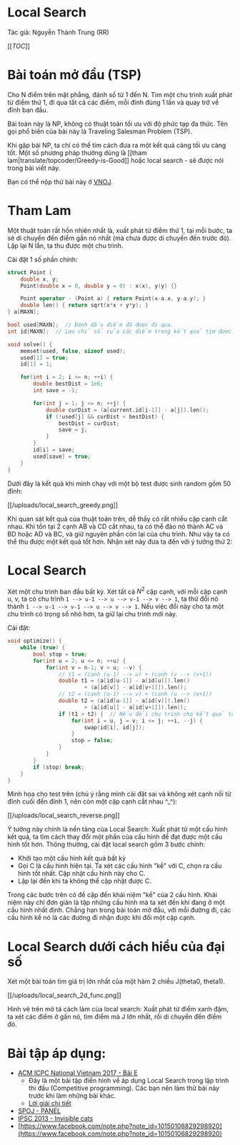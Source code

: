 # Local Search

Tác giả: Nguyễn Thành Trung (RR)

[[_TOC_]]

# Bài toán mở đầu (TSP)

Cho N điểm trên mặt phẳng, đánh số từ 1 đến N. Tìm một chu trình xuất phát từ điểm thứ 1, đi qua tất cả các điểm, mỗi đỉnh đúng 1 lần và quay trở về đỉnh ban đầu.

Bài toán này là NP, không có thuật toán tối ưu với độ phức tạp đa thức. Tên gọi phổ biến của bài này là Traveling Salesman Problem (TSP).

Khi gặp bài NP, ta chỉ có thể tìm cách đưa ra một kết quả càng tối ưu càng tốt. Một số phương pháp thường dùng là [[tham lam|translate/topcoder/Greedy-is-Good]] hoặc local search - sẽ được nói trong bài viết này.

Bạn có thể nộp thử bài này ở [VNOJ](https://oj.vnoi.info/problem/TORCH/).

# Tham Lam

Một thuật toán rất hồn nhiên nhất là, xuất phát từ điểm thứ 1, tại mỗi bước, ta sẽ di chuyển đến điểm gần nó nhất (mà chưa được di chuyển đến trước đó). Lặp lại N lần, ta thu được một chu trình.

Cài đặt 1 số phần chính:

```cpp
struct Point {
    double x, y;
    Point(double x = 0, double y = 0) : x(x), y(y) {}

    Point operator - (Point a) { return Point(x-a.x, y-a.y); }
    double len() { return sqrt(x*x + y*y); }
} a[MAXN];

bool used[MAXN];  // Đánh dấu điểm đã được đi qua.
int id[MAXN];  // Lưu chỉ số của các điểm trong kết quả tìm được.

void solve() {
    memset(used, false, sizeof used);
    used[1] = true;
    id[1] = 1;

    for(int i = 2; i <= n; ++i) {
        double bestDist = 1e6;
        int save = -1;

        for(int j = 1; j <= n; ++j) {
            double curDist = (a[current.id[i-1]] - a[j]).len();
            if (!used[j] && curDist < bestDist) {
                bestDist = curDist;
                save = j;
            }
        }
        id[i] = save;
        used[save] = true;
    }
}

```

Dưới đây là kết quả khi mình chạy với một bộ test được sinh random gồm 50 đỉnh:

[[/uploads/local_search_greedy.png]]

Khi quan sát kết quả của thuật toán trên, dễ thấy có rất nhiều cặp cạnh cắt nhau. Khi tồn tại 2 cạnh AB và CD cắt nhau, ta có thể đảo nó thành AC và BD hoặc AD và BC, và giữ nguyên phần còn lại của chu trình. Như vậy ta có thể thu được một kết quả tốt hơn. Nhận xét này đưa ta đến với ý tưởng thứ 2:

# Local Search

Xét một chu trình ban đầu bất kỳ. Xét tất cả $N^2$ cặp cạnh, với mỗi cặp cạnh u, v, ta có chu trình `1 --> u-1 --> u --> v-1 --> v --> 1`, ta thử đổi nó thành `1 --> u-1 --> v-1 --> u --> v --> 1`. Nếu việc đổi này cho ta một chu trình có trọng số nhỏ hơn, ta giữ lại chu trình mới này.

Cài đặt:

```cpp
void optimize() {
    while (true) {
        bool stop = true;
        for(int u = 2; u <= n; ++u) {
            for(int v = n-1; v > u; --v) {
                // t1 = (cạnh (u-1) --> u) + (cạnh (v --> (v+1))
                double t1 = (a[id[u-1]] - a[id[u]]).len()
                        + (a[id[v]] - a[id[v+1]]).len();
                // t2 = (cạnh (u-1) --> v) + (cạnh (u --> (v+1))
                double t2 = (a[id[u-1]] - a[id[v]]).len()
                        + (a[id[u]] - a[id[v+1]]).len();
                if (t1 > t2) {  // Nếu đổi chu trình cho kết quả tốt hơn
                    for(int i = u, j = v; i <= j; ++i, --j) {
                        swap(id[i], id[j]);
                    }
                    stop = false;
                }
            }
        }
        if (stop) break;
    }
}
```

Minh họa cho test trên (chú ý rằng mình cài đặt sai và không xét cạnh nối từ đỉnh cuối đến đỉnh 1, nên còn một cặp cạnh cắt nhau ^_^):

[[/uploads/local_search_reverse.png]]

Ý tưởng này chính là nền tảng của Local Search: Xuất phát từ một cấu hình kết quả, ta tìm cách thay đổi một phần của cấu hình để đạt được một cấu hình tốt hơn. Thông thường, cài đặt local search gồm 3 bước chính:

- Khởi tạo một cấu hình kết quả bất kỳ
- Gọi C là cấu hình hiện tại. Ta xét các cấu hình "kề" với C, chọn ra cấu hình tốt nhất. Cập nhật cấu hình này cho C.
- Lặp lại đến khi ta không thể cập nhật được C.

Trong các bước trên có đề cập đến khái niệm "kề" của 2 cấu hình. Khái niệm này chỉ đơn giản là tập những cấu hình mà ta xét đến khi đang ở một cấu hình nhất định. Chẳng hạn trong bài toán mở đầu, với mỗi đường đi, các cấu hình kề nó là các đường đi nhận được khi đổi một cặp cạnh.

# Local Search dưới cách hiểu của đại số

Xét một bài toán tìm giá trị lớn nhất của một hàm 2 chiều J(theta0, theta1).

[[/uploads/local_search_2d_func.png]]

Hình vẽ trên mô tả cách làm của local search: Xuất phát từ điểm xanh đậm, ta xét các điểm ở gần nó, tìm điểm mà J lớn nhất, rồi di chuyển đến điểm đó.

# Bài tập áp dụng:

- [ACM ICPC National Vietnam 2017 - Bài E](https://open.kattis.com/contests/vietnam-national17-open/problems/europeantrip)
    - Đây là một bài tập điển hình về áp dụng Local Search trong lập trình thi đấu (Competitive programming). Các bạn nên làm thử bài này trước khi làm những bài khác.
    - [Lời giải chi tiết](https://docs.google.com/document/d/1cDQEaf_YabpefiG7PiQZErHbr7AJIFjt7IIiDv9n4N4/edit)
- [SPOJ - PANEL](http://www.spoj.com/problems/PANEL/)
- [IPSC 2013 - Invisible cats](http://ipsc.ksp.sk/2013/real/problems/i.html)
- [https://www.facebook.com/note.php?note_id=10150106829298920](https://www.facebook.com/note.php?note_id=10150106829298920)